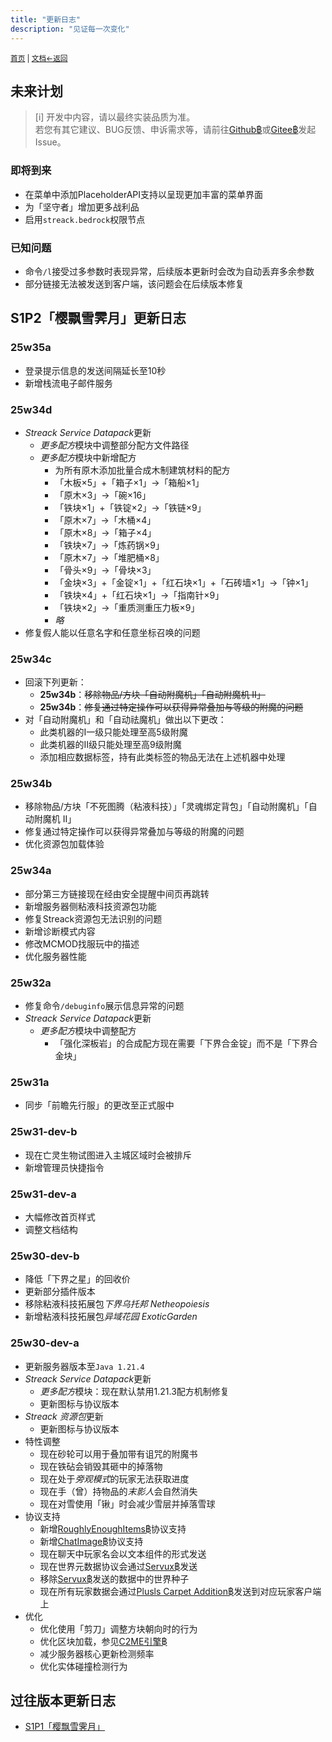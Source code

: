```yaml
---
title: "更新日志"
description: "见证每一次变化"
---
```

<small id="old_menu"><a href="/Streack/">首页</a> | <a href="/Streack/doc/">文档</a></small><small><a href="../">←返回</a></small><br>

## 未来计划

> [i] 开发中内容，请以最终实装品质为准。<br>
> 若您有其它建议、BUG反馈、申诉需求等，请前往[Github฿](https://github.com/kdxhub/Streack/issues/new)或[Gitee฿](https://gitee.com/kdxiaoyi/Streack/issues/new)发起Issue。

### 即将到来

* 在菜单中添加PlaceholderAPI支持以呈现更加丰富的菜单界面
* 为「坚守者」增加更多战利品
* 启用`streack.bedrock`权限节点

### 已知问题

* 命令`/l`接受过多参数时表现异常，后续版本更新时会改为自动丢弃多余参数
* 部分链接无法被发送到客户端，该问题会在后续版本修复

## S1P2「樱飘雪霁月」更新日志

### 25w35a

* 登录提示信息的发送间隔延长至10秒
* 新增栈流电子邮件服务

### 25w34d

* *Streack Service Datapack*更新
  * *更多配方*模块中调整部分配方文件路径
  * *更多配方*模块中新增配方
    * 为所有原木添加批量合成木制建筑材料的配方
    * 「木板×5」+「箱子×1」→「箱船×1」
    * 「原木×3」→「碗×16」
    * 「铁块×1」+「铁锭×2」→「铁链×9」
    * 「原木×7」→「木桶×4」
    * 「原木×8」→「箱子×4」
    * 「铁块×7」→「炼药锅×9」
    * 「原木×7」→「堆肥桶×8」
    * 「骨头×9」→「骨块×3」
    * 「金块×3」+「金锭×1」+「红石块×1」+「石砖墙×1」→「钟×1」
    * 「铁块×4」+「红石块×1」→「指南针×9」
    * 「铁块×2」→「重质测重压力板×9」
    * *略*
* 修复假人能以任意名字和任意坐标召唤的问题

### 25w34c

* 回滚下列更新：
  * **25w34b**：~~移除物品/方块「自动附魔机」「自动附魔机 II」~~
  * **25w34b**：~~修复通过特定操作可以获得异常叠加与等级的附魔的问题~~
* 对「自动附魔机」和「自动祛魔机」做出以下更改：
  * 此类机器的I一级只能处理至高5级附魔
  * 此类机器的II级只能处理至高9级附魔
  * 添加相应数据标签，持有此类标签的物品无法在上述机器中处理

### 25w34b

* 移除物品/方块「不死图腾（粘液科技）」「灵魂绑定背包」「自动附魔机」「自动附魔机 II」
* 修复通过特定操作可以获得异常叠加与等级的附魔的问题
* 优化资源包加载体验

### 25w34a

* 部分第三方链接现在经由安全提醒中间页再跳转
* 新增服务器侧粘液科技资源包功能
* 修复Streack资源包无法识别的问题
* 新增诊断模式内容
* 修改MCMOD找服玩中的描述
* 优化服务器性能

### 25w32a

* 修复命令`/debuginfo`展示信息异常的问题
* *Streack Service Datapack*更新
  * *更多配方*模块中调整配方
    * 「强化深板岩」的合成配方现在需要「下界合金锭」而不是「下界合金块」

### 25w31a

* 同步「前瞻先行服」的更改至正式服中

### 25w31-dev-b

* 现在亡灵生物试图进入主城区域时会被排斥
* 新增管理员快捷指令

### 25w31-dev-a

* 大幅修改首页样式
* 调整文档结构

### 25w30-dev-b

* 降低「下界之星」的回收价
* 更新部分插件版本
* 移除粘液科技拓展包*下界乌托邦 Netheopoiesis*
* 新增粘液科技拓展包*异域花园 ExoticGarden*

### 25w30-dev-a
* 更新服务器版本至`Java 1.21.4`
* *Streack Service Datapack*更新
  * *更多配方*模块：现在默认禁用1.21.3配方机制修复
  * 更新图标与协议版本
* *Streack 资源包*更新
  * 更新图标与协议版本
* 特性调整
  * 现在砂轮可以用于叠加带有诅咒的附魔书
  * 现在铁砧会销毁其砸中的掉落物
  * 现在处于*旁观模式*的玩家无法获取进度
  * 现在手（曾）持物品的*末影人*会自然消失
  * 现在对雪使用「锹」时会减少雪层并掉落雪球
* 协议支持
  * 新增[RoughlyEnoughItems฿](https://github.com/shedaniel/RoughlyEnoughItems)协议支持
  * 新增[ChatImage฿](https://github.com/kitUIN/ChatImage)协议支持
  * 现在聊天中玩家名会以文本组件的形式发送
  * 现在世界元数据协议会通过[Servux฿](https://www.mcmod.cn/class/5219.html)发送
  * 移除[Servux฿](https://www.mcmod.cn/class/5219.html)发送的数据中的世界种子
  * 现在所有玩家数据会通过[Plusls Carpet Addition฿](https://github.com/Nyan-Work/plusls-carpet-addition/blob/nyan-work/dev/README_ZH_CN.md)发送到对应玩家客户端上
* 优化
  * 优化使用「剪刀」调整方块朝向时的行为
  * 优化区块加载，参见[C2ME引擎฿](https://modrinth.com/mod/c2me-fabric)
  * 减少服务器核心更新检测频率
  * 优化实体碰撞检测行为

## 过往版本更新日志

* [S1P1「樱飘雪霁月」](./s1-je1_21_3)

<script src="https://rs.kdxiaoyi.top/res/scripts/js/sober@1.0.6.min.js"></script><script src="https://kdxiaoyi.top/Streack/_page/js/pmd.js"></script><script src="https://rs.kdxiaoyi.top/res/scripts/js/pmd-reRender.min.js"></script>
